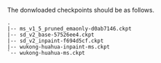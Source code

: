 The donwloaded checkpoints should be as follows.

```text
.
|-- ms_v1_5_pruned_emaonly-d0ab7146.ckpt
|-- sd_v2_base-57526ee4.ckpt
|-- sd_v2_inpaint-f694d5cf.ckpt
|-- wukong-huahua-inpaint-ms.ckpt
`-- wukong-huahua-ms.ckpt
```
